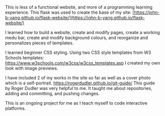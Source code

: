 This is less of a functional website, and more of a programming learning experience. 
This flask was used to create the base of my site: [https://john-b-yang.github.io/flask-website/](https://john-b-yang.github.io/flask-website/)

I learned how to build a website, create and modify pages, create a working medu bar, create and modify background colours, and reorganize and personalizes pieces of templates. 

I learned beginner CSS styling. Using two CSS style templates from W3 Schools templates: https://www.w3schools.com/w3css/w3css_templates.asp I created my own look with image previews. 

I have included 2 of my works in the site so far as well as a cover photo which is a self-portrait. 
https://rogerdudler.github.io/git-guide/ This guide by Roger Dudler was very helpful to me. It taught me about repositories, adding and committing, and pushing changes. 

This is an ongoing project for me as I teach myself to code interactive platforms. 
